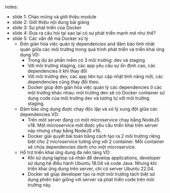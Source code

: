 notes:

- slide 1: Chào mừng và giới thiệu module
- slide 2: Giới thiệu nội dung bài giảng
- slide 3: Sự phát triển của Docker
- slide 4: Đưa ra câu hỏi tại sao lại có sự phát triển mạnh mẽ như thế?
- slide 5: Các vấn đề mà Docker xử lý
  - Đơn giản hóa việc quản lý dependencies and đảm bảo tính nhât quán giữa các môi trường trong quá trình phát triển và triển khai ứng dụng
    VD: 
    - Trong dự án phần mềm có 3 môi trường: dev và staging
    - Với môi trường staging, các app yêu cầu sự ổn định cao, các dependencies ít khi thay đổi
    - Với môi trường dev, các app liên tục cập nhật tính năng mới, các dependencies cũng thay đổi theo.
    - Docker giúp đơn giản hóa việc quản lý các dependencies ở các môi trường khác nhau: môi trường dev sẽ có Docker container sử dụng code của môi trường dev và tương tự với môi trường staging.
  - Đảm bảo ứng dụng được chạy độc lập và xử lý xung đột giữa các dependencies
    VD:
    - Trên một server đang có một microservice chạy bằng NodeJS v18. Một microservice mới được yêu cầu triển khai trên server này nhưng chạy bằng NodeJS v16. 
    - Docker giải quyết bài toán bằng cách tạo ra 2 môi trường riêng biệt cho 2 microservice tương ứng với 2 container. Mỗi container sẽ chứa dependencies dành cho một microservice.
  - Hỗ trợ triển khai ứng dụng đa nền tảng
    VD: 
    - Khi sử dụng laptop cá nhân để develop applications, developer sử dụng hệ điều hành Ubuntu 18.04 và code Java. Nhưng khi triển khai ứng dụng trên server, chỉ có server Ubuntu 22.04.
    - Docker sẽ giúp developer tạo ra một môi trường tách biệt sử dụng phiên bản giống với server và phát triển code trên môi trường này.